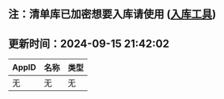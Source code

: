 ## 注：清单库已加密想要入库请使用 ([入库工具](https://github.com/BlankTMing/ManifestAutoUpdate/releases))

## 更新时间：2024-09-15 21:42:02
| AppID | 名称 | 类型  |
| :-------------------- | :----------------------------- | :----------- |
| 无 | 无 | 无 |

